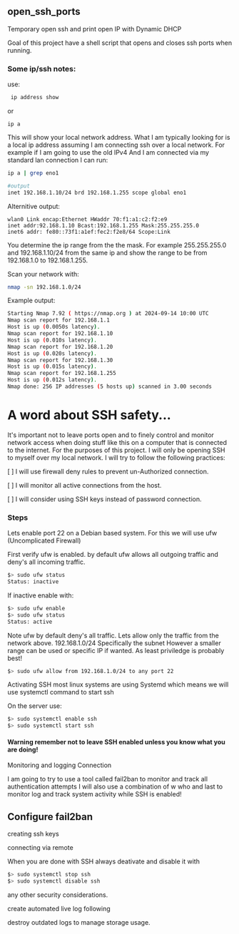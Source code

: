 ## open_ssh_ports
Temporary open ssh and print open IP with Dynamic DHCP

Goal of this project have a shell script that opens and closes ssh ports when running. 







### Some ip/ssh notes: 

use:  
```bash
 ip address show

```
or 
```
ip a 
```

This will show your local network address. What I am typically looking for is a local ip address assuming I am connecting ssh over a local network. For example if I am going to use the old IPv4 And I am connected via my standard lan connection I can run: 

```bash
ip a | grep eno1
```
```bash
#output
inet 192.168.1.10/24 brd 192.168.1.255 scope global eno1
```
Alternitive output: 
```
wlan0 Link encap:Ethernet HWaddr 70:f1:a1:c2:f2:e9
inet addr:92.168.1.10 Bcast:192.168.1.255 Mask:255.255.255.0
inet6 addr: fe80::73f1:a1ef:fec2:f2e8/64 Scope:Link
```
You determine the ip range from the the mask. For example 255.255.255.0 and 192.168.1.10/24 from the same ip and show the range to be from 192.168.1.0 to 192.168.1.255. 

Scan your network with: 

```bash 
nmap -sn 192.168.1.0/24
```
Example output: 
```bash
Starting Nmap 7.92 ( https://nmap.org ) at 2024-09-14 10:00 UTC
Nmap scan report for 192.168.1.1
Host is up (0.0050s latency).
Nmap scan report for 192.168.1.10
Host is up (0.010s latency).
Nmap scan report for 192.168.1.20
Host is up (0.020s latency).
Nmap scan report for 192.168.1.30
Host is up (0.015s latency).
Nmap scan report for 192.168.1.255
Host is up (0.012s latency).
Nmap done: 256 IP addresses (5 hosts up) scanned in 3.00 seconds
```
# A word about SSH safety... 

It's important not to leave ports open and to finely control and monitor network access when doing stuff like this on a computer that is connected to the internet. 
For the purposes of this project. I will only be opening SSH to myself over my local network. I will try to follow the following practices: 

[ ] I will use firewall deny rules to prevent un-Authorized connection.

[ ] I will monitor all active connections from the host. 

[ ] I will consider using SSH keys instead of password connection. 

### Steps 

Lets enable port 22 on a Debian based system. 
For this we will use ufw (Uncomplicated Firewall)

First verify ufw is enabled. by default ufw allows all outgoing traffic and deny's all incoming traffic. 

```bash
$> sudo ufw status
Status: inactive
```
If inactive enable with:

```bash
$> sudo ufw enable
$> sudo ufw status
Status: active
```

Note ufw by default deny's all traffic. Lets allow only the traffic from the network above. 192.168.1.0/24 Specifically the subnet
However a smaller range can be used or specific IP if wanted. As least priviledge is probably best!  

```bash
$> sudo ufw allow from 192.168.1.0/24 to any port 22
```

Activating SSH 
most linux systems are using Systemd which means we will use systemctl command to start ssh 

On the server use: 
```bash
$> sudo systemctl enable ssh
$> sudo systemctl start ssh
```
#### Warning remember not to leave SSH enabled unless you know what you are doing!

Monitoring and logging Connection 

I am going to try to use a tool called fail2ban to monitor and track all authentication attempts
I will also use a combination of w who and last to monitor log and track system activity while SSH is enabled! 
## Configure fail2ban 

creating ssh keys

connecting via remote

When you are done with SSH always deativate and disable it with 

```bash
$> sudo systemctl stop ssh
$> sudo systemctl disable ssh
```

any other security considerations. 

create automated live log following 

destroy outdated logs to manage storage usage. 


